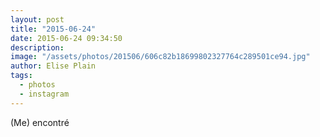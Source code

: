 ```yaml
---
layout: post
title: "2015-06-24"
date: 2015-06-24 09:34:50
description: 
image: "/assets/photos/201506/606c82b18699802327764c289501ce94.jpg"
author: Elise Plain
tags: 
  - photos
  - instagram
---
```


(Me) encontré
<p></p>
